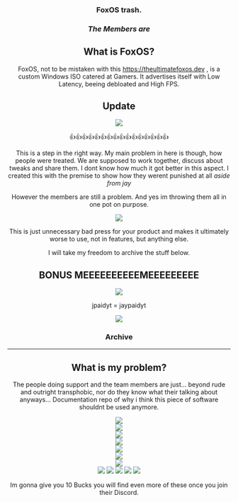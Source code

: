 <div align="center">

### FoxOS trash.

### _The Members are_

## What is FoxOS?

FoxOS, not to be mistaken with this https://theultimatefoxos.dev , is a custom Windows ISO catered at Gamers.
It advertises itself with Low Latency, beeing debloated and High FPS.

## Update

![](https://media.discordapp.net/attachments/735247057140580475/1040621522030706689/IMG_20221111_143813.jpg)

👍👍👍👍👍👍👍👍👍👍👍👍👍👍👍👍

This is a step in the right way.
My main problem in here is though, how people were treated.
We are supposed to work together, discuss about tweaks and share them.
I dont know how much it got better in this aspect.
I created this with the premise to show how they werent punished at all _aside from jay_

However the members are still a problem.
And yes im throwing them all in one pot on purpose.

![](https://media.discordapp.net/attachments/735247057140580475/1040619456709267482/Screenshot_2022-11-11-14-29-17-31_572064f74bd5f9fa804b05334aa4f912.jpg)

This is just unnecessary bad press for your product and makes it ultimately worse to use, not in features, but anything else.

I will take my freedom to archive the stuff below.

## BONUS MEEEEEEEEEEMEEEEEEEEE

![](https://media.discordapp.net/attachments/735247057140580475/1040630364026179654/IMG_20221111_151312.jpg)

jpaidyt = jaypaidyt

![](https://i.pinimg.com/originals/0c/df/c8/0cdfc839b7e5d620a8431392eb90289e.jpg)

### Archive

<hr>

## What is my problem?

The people doing support and the team members are just... beyond rude and outright transphobic, nor do they know what their talking about anyways...
Documentation repo of why i think this piece of software shouldnt be used anymore.

![](https://i.imgur.com/SHtfrOA.png)  
![](https://i.imgur.com/Yy2674q.png)  
![](https://i.imgur.com/9ihHvlc.png)  
![](https://i.imgur.com/adzcIBW.png)  
![](https://i.imgur.com/jxA81nE.png)  
![](https://i.imgur.com/9dmjmnz.png)  
![](https://i.imgur.com/AASB0O8.png)  
![](https://i.imgur.com/cRpYBFQ.png)
![](https://i.imgur.com/05MlJCM.png)
![](https://i.imgur.com/joQTlNQ.png)
![](https://i.imgur.com/JJ142Ol.png)
![](https://i.imgur.com/yU9VuEC.png)

Im gonna give you 10 Bucks you will find even more of these once you join their Discord.

</div>
